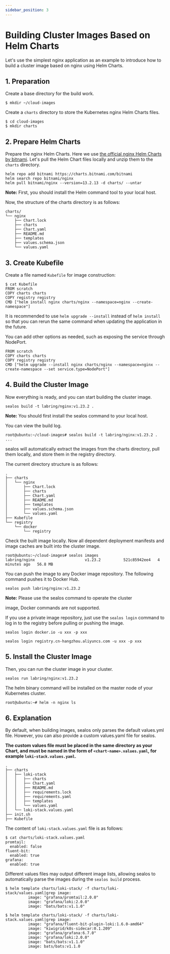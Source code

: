 ```yaml
---
sidebar_position: 3
---
```


# Building Cluster Images Based on Helm Charts

Let's use the simplest nginx application as an example to introduce how to build a cluster image based on nginx using Helm Charts.

## 1. Preparation

Create a base directory for the build work.

```shell
$ mkdir ~/cloud-images
```

Create a `charts` directory to store the Kubernetes nginx Helm Charts files.

```shell
$ cd cloud-images
$ mkdir charts
```

## 2. Prepare Helm Charts

Prepare the nginx Helm Charts. Here we use [the official nginx Helm Charts by bitnami](https://bitnami.com/stack/nginx). Let's pull the Helm Chart files locally and unzip them to the `charts` directory.

```shell
helm repo add bitnami https://charts.bitnami.com/bitnami
helm search repo bitnami/nginx
helm pull bitnami/nginx --version=13.2.13 -d charts/ --untar
```

**Note:** First, you should install the Helm command tool to your local host.

Now, the structure of the charts directory is as follows:

```
charts/
└── nginx
    ├── Chart.lock
    ├── charts
    ├── Chart.yaml
    ├── README.md
    ├── templates
    ├── values.schema.json
    └── values.yaml
```

## 3. Create Kubefile

Create a file named `Kubefile` for image construction:

```shell
$ cat Kubefile
FROM scratch
COPY charts charts
COPY registry registry
CMD ["helm install nginx charts/nginx --namespace=nginx --create-namespace"]
```

It is recommended to use `helm upgrade --install` instead of `helm install` so that you can rerun the same command when updating the application in the future.

You can add other options as needed, such as exposing the service through NodePort.

```shell
FROM scratch
COPY charts charts
COPY registry registry
CMD ["helm upgrade --install nginx charts/nginx --namespace=nginx --create-namespace --set service.type=NodePort"]
```

## 4. Build the Cluster Image

Now everything is ready, and you can start building the cluster image.

```shell
sealos build -t labring/nginx:v1.23.2 .
```

**Note:** You should first install the sealos command to your local host.

You can view the build log.

```shell
root@ubuntu:~/cloud-images# sealos build -t labring/nginx:v1.23.2 .
...
```

sealos will automatically extract the images from the charts directory, pull them locally, and store them in the registry directory.

The current directory structure is as follows:

```shell
.
├── charts
│   └── nginx
│       ├── Chart.lock
│       ├── charts
│       ├── Chart.yaml
│       ├── README.md
│       ├── templates
│       ├── values.schema.json
│       └── values.yaml
├── Kubefile
└── registry
    └── docker
        └── registry
```

Check the built image locally. Now all dependent deployment manifests and image caches are built into the cluster image.

```shell
root@ubuntu:~/cloud-images# sealos images
labring/nginx                      v1.23.2          521c85942ee4   4 minutes ago   56.8 MB
```

You can push the image to any Docker image repository. The following command pushes it to Docker Hub.

```shell
sealos push labring/nginx:v1.23.2
```

**Note:** Please use the sealos command to operate the cluster

image, Docker commands are not supported.

If you use a private image repository, just use the `sealos login` command to log in to the registry before pulling or pushing the image.

```shell
sealos login docker.io -u xxx -p xxx

sealos login registry.cn-hangzhou.aliyuncs.com -u xxx -p xxx
```

## 5. Install the Cluster Image

Then, you can run the cluster image in your cluster.

```shell
sealos run labring/nginx:v1.23.2
```

The helm binary command will be installed on the master node of your Kubernetes cluster.

```shell
root@ubuntu:~# helm -n nginx ls
```

## 6. Explanation

By default, when building images, sealos only parses the default values.yml file. However, you can also provide a custom values.yaml file for sealos.

**The custom values file must be placed in the same directory as your Chart, and must be named in the form of `<chart-name>.values.yaml`, for example `loki-stack.values.yaml`.**

```shell
.
├── charts
│   ├── loki-stack
│   │   ├── charts
│   │   ├── Chart.yaml
│   │   ├── README.md
│   │   ├── requirements.lock
│   │   ├── requirements.yaml
│   │   ├── templates
│   │   └── values.yaml
│   └── loki-stack.values.yaml
├── init.sh
├── Kubefile
```

The content of `loki-stack.values.yaml` file is as follows:

```shell
$ cat charts/loki-stack.values.yaml
promtail:
  enabled: false
fluent-bit:
  enabled: true
grafana:
  enabled: true
```

Different values files may output different image lists, allowing sealos to automatically parse the images during the `sealos build` process.

```shell
$ helm template charts/loki-stack/ -f charts/loki-stack/values.yaml|grep image: 
          image: "grafana/promtail:2.0.0"
          image: "grafana/loki:2.0.0"
          image: "bats/bats:v1.1.0"

$ helm template charts/loki-stack/ -f charts/loki-stack.values.yaml|grep image: 
          image: "grafana/fluent-bit-plugin-loki:1.6.0-amd64"
          image: "kiwigrid/k8s-sidecar:0.1.209"
          image: "grafana/grafana:6.7.0"
          image: "grafana/loki:2.0.0"
          image: "bats/bats:v1.1.0"
          image: bats/bats:v1.1.0
```
